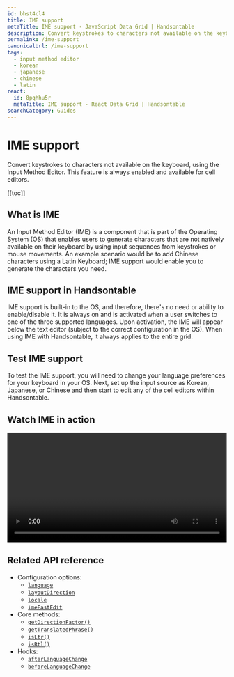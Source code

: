 ```yaml
---
id: bhst4cl4
title: IME support
metaTitle: IME support - JavaScript Data Grid | Handsontable
description: Convert keystrokes to characters not available on the keyboard, using the Input Method Editor. This feature is always enabled and available for cell editors.
permalink: /ime-support
canonicalUrl: /ime-support
tags:
  - input method editor
  - korean
  - japanese
  - chinese
  - latin
react:
  id: 8pqhhu5r
  metaTitle: IME support - React Data Grid | Handsontable
searchCategory: Guides
---
```


# IME support

Convert keystrokes to characters not available on the keyboard, using the Input Method Editor. This feature is always enabled and available for cell editors.

[[toc]]

## What is IME

An Input Method Editor (IME) is a component that is part of the Operating System (OS) that enables users to generate characters that are not natively available on their keyboard by using input sequences from keystrokes or mouse movements. An example scenario would be to add Chinese characters using a Latin Keyboard; IME support would enable you to generate the characters you need.

## IME support in Handsontable

IME support is built-in to the OS, and therefore, there's no need or ability to enable/disable it. It is always on and is activated when a user switches to one of the three supported languages. Upon activation, the IME will appear below the text editor (subject to the correct configuration in the OS). When using IME with Handsontable, it always applies to the entire grid.

## Test IME support

To test the IME support, you will need to change your language preferences for your keyboard in your OS. Next, set up the input source as Korean, Japanese, or Chinese and then start to edit any of the cell editors within Handsontable.

## Watch IME in action

<video controls loop v-bind:src="'/docs/'+ $page.currentVersion + '/img/pages/ime-support/ime-support-in-handsontable.mp4'" width="100%"></video>

## Related API reference

- Configuration options:
  - [`language`](@/api/options.md#language)
  - [`layoutDirection`](@/api/options.md#layoutdirection)
  - [`locale`](@/api/options.md#locale)
  - [`imeFastEdit`](@/api/options.md#imefastedit)
- Core methods:
  - [`getDirectionFactor()`](@/api/core.md#getdirectionfactor)
  - [`getTranslatedPhrase()`](@/api/core.md#gettranslatedphrase)
  - [`isLtr()`](@/api/core.md#isltr)
  - [`isRtl()`](@/api/core.md#isrtl)
- Hooks:
  - [`afterLanguageChange`](@/api/hooks.md#afterlanguagechange)
  - [`beforeLanguageChange`](@/api/hooks.md#beforelanguagechange)
